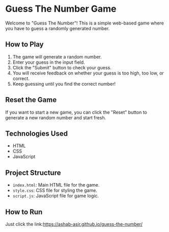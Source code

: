 # Guess The Number Game

Welcome to "Guess The Number"! This is a simple web-based game where you have to guess a randomly generated number.

## How to Play

1. The game will generate a random number.
2. Enter your guess in the input field.
3. Click the "Submit" button to check your guess.
4. You will receive feedback on whether your guess is too high, too low, or correct.
5. Keep guessing until you find the correct number!

## Reset the Game

If you want to start a new game, you can click the "Reset" button to generate a new random number and start fresh.

## Technologies Used

- HTML
- CSS
- JavaScript

## Project Structure

- `index.html`: Main HTML file for the game.
- `style.css`: CSS file for styling the game.
- `script.js`: JavaScript file for game logic.

## How to Run

Just click the link:https://ashab-asir.github.io/guess-the-number/

